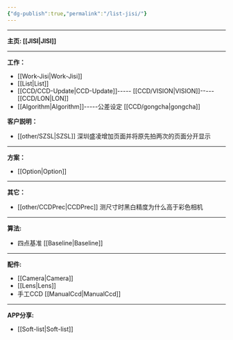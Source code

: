 ```yaml
---
{"dg-publish":true,"permalink":"/list-jisi/"}
---
```



---

**主页: [[JISI\|JISI]]**

---
**工作：**
- [[Work-Jisi\|Work-Jisi]]        
- [[List\|List]]
- [[CCD/CCD-Update\|CCD-Update]]----- [[CCD/VISION\|VISION]]-----[[CCD/LON\|LON]]
- [[Algorithm\|Algorithm]]-----公差设定 [[CCD/gongcha\|gongcha]]

**客户説明：**
- [[other/SZSL\|SZSL]] 深圳盛凌增加页面并将原先拍两次的页面分开显示

---
**方案：**
- [[Option\|Option]]

---
**其它：**
- [[other/CCDPrec\|CCDPrec]] 测尺寸时黑白精度为什么高于彩色相机

---
**算法:**  
- 四点基准 [[Baseline\|Baseline]]

---
**配件:**
- [[Camera\|Camera]]
- [[Lens\|Lens]]
- 手工CCD [[ManualCcd\|ManualCcd]]

---
**APP分享:** 
- [[Soft-list\|Soft-list]]  



